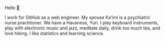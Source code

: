 Hello :wave:

I work for GitHub as a web engineer. My spouse Kaʻimi is a psychiatric nurse practitioner. We have a Havanese, Yuri. I play keyboard instruments, play with electronic music and jazz, meditate daily, drink too much tea, and love hiking. I like statistics and learning science.
